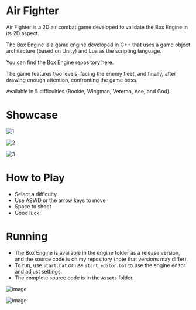 # Air Fighter

Air Fighter is a 2D air combat game developed to validate the Box Engine in its 2D aspect.

The Box Engine is a game engine developed in C++ that uses a game object architecture (based on Unity) and Lua as the scripting language.

You can find the Box Engine repository [here](https://github.com/RodrigoPAml/BoxEngine).

The game features two levels, facing the enemy fleet, and finally, after drawing enough attention, confronting the game boss.

Available in 5 difficulties (Rookie, Wingman, Veteran, Ace, and God).

# Showcase

![1](https://github.com/RodrigoPAml/AirFighter/assets/41243039/26723e65-2400-4ad6-8ac2-2e2e928bdb00)

![2](https://github.com/RodrigoPAml/AirFighter/assets/41243039/626d74f0-02ab-4131-b86f-79beaca382bc)

![3](https://github.com/RodrigoPAml/AirFighter/assets/41243039/0b0446dc-6086-4b99-b627-fa3694d612a8)

# How to Play

- Select a difficulty
- Use ASWD or the arrow keys to move
- Space to shoot
- Good luck!

# Running

- The Box Engine is available in the engine folder as a release version, and the source code is on my repository (note that versions may differ).
- To run, use `start.bat` or use `start_editor.bat` to use the engine editor and adjust settings.
- The complete source code is in the `Assets` folder.

![image](https://github.com/RodrigoPAml/AirFighter/assets/41243039/f06aa39b-7eb6-4dc9-bea8-f1927cb10eb7)

![image](https://github.com/RodrigoPAml/AirFighter/assets/41243039/10bb6b8a-3d62-4183-ae6f-83626bdc923d)
